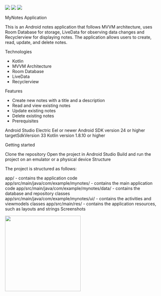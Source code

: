 
  <div> 
    <img src="https://badgen.net/badge/database/room/yellow"/>
    <img src="https://badgen.net/badge/architecture/MVVM/yellow"/>
    <img src="https://badgen.net/badge/language/kotlin/yellow"/>
  </div>  


MyNotes Application

This is an Android notes application that follows MVVM architecture, uses Room Database for storage, LiveData for observing data changes and Recyclerview for displaying notes. 
The application allows users to create, read, update, and delete notes.

Technologies

 - Kotlin
 - MVVM Architecture
 - Room Database
 - LiveData
 - Recyclerview
 
Features

 - Create new notes with a title and a description
 - Read and view existing notes
 - Update existing notes
 - Delete existing notes
 - Prerequisites

Android Studio Electric Eel or newer
Android SDK version 24 or higher
targetSdkVersion 33
Kotlin version 1.8.10 or higher

Getting started

Clone the repository
Open the project in Android Studio
Build and run the project on an emulator or a physical device
Structure

The project is structured as follows:

app/ - contains the application code
app/src/main/java/com/example/mynotes/ - contains the main application code
app/src/main/java/com/example/mynotes/data/ - contains the database and repository classes
app/src/main/java/com/example/mynotes/ui/ - contains the activities and viewmodels classes
app/src/main/res/ - contains the application resources, such as layouts and strings
Screenshots


<img src="https://github.com/ShokaUladzislau/MyNotes/blob/main/demo/mynotes_demo.gif" width="250"/>
